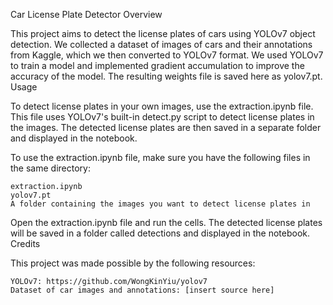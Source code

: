 Car License Plate Detector
Overview

This project aims to detect the license plates of cars using YOLOv7 object detection. We collected a dataset of images of cars and their annotations from Kaggle, which we then converted to YOLOv7 format. We used YOLOv7 to train a model and implemented gradient accumulation to improve the accuracy of the model. The resulting weights file is saved here as yolov7.pt.
Usage

To detect license plates in your own images, use the extraction.ipynb file. This file uses YOLOv7's built-in detect.py script to detect license plates in the images. The detected license plates are then saved in a separate folder and displayed in the notebook.

To use the extraction.ipynb file, make sure you have the following files in the same directory:

    extraction.ipynb
    yolov7.pt
    A folder containing the images you want to detect license plates in

Open the extraction.ipynb file and run the cells. The detected license plates will be saved in a folder called detections and displayed in the notebook.
Credits

This project was made possible by the following resources:

    YOLOv7: https://github.com/WongKinYiu/yolov7
    Dataset of car images and annotations: [insert source here]
